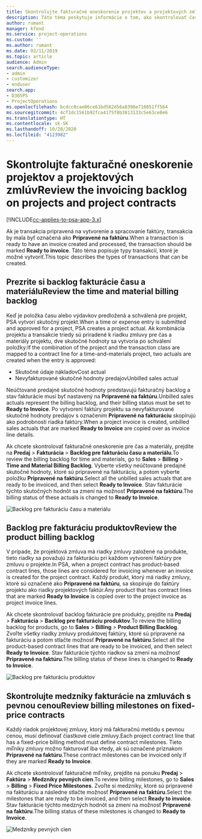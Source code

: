 ```yaml
---
title: Skontrolujte fakturačné oneskorenie projektov a projektových zmlúv
description: Táto téma poskytuje informácie o tom, ako skontrolovať čas, výdavky a backlogy produktu a ako ich označiť ako pripravené na fakturáciu.
author: rumant
manager: kfend
ms.service: project-operations
ms.custom: ''
ms.author: rumant
ms.date: 03/11/2019
ms.topic: article
audience: Admin
search.audienceType:
- admin
- customizer
- enduser
search.app:
- D365PS
- ProjectOperations
ms.openlocfilehash: bcdcc0cae06ce61bd582d56a8398e718051ff564
ms.sourcegitcommit: 4cf1dc1561b92fca4175f0b3813133c5e63ce8e6
ms.translationtype: HT
ms.contentlocale: sk-SK
ms.lasthandoff: 10/28/2020
ms.locfileid: "4123982"
---
```

# <a name="review-the-invoicing-backlog-on-projects-and-project-contracts"></a><span data-ttu-id="9f044-103">Skontrolujte fakturačné oneskorenie projektov a projektových zmlúv</span><span class="sxs-lookup"><span data-stu-id="9f044-103">Review the invoicing backlog on projects and project contracts</span></span>

[!INCLUDE[cc-applies-to-psa-app-3.x](../includes/cc-applies-to-psa-app-3x.md)]

<span data-ttu-id="9f044-104">Ak je transakcia pripravená na vytvorenie a spracovanie faktúry, transakcia by mala byť označená ako **Pripravené na faktúru**.</span><span class="sxs-lookup"><span data-stu-id="9f044-104">When a transaction is ready to have an invoice created and processed, the transaction should be marked **Ready to invoice**.</span></span> <span data-ttu-id="9f044-105">Táto téma popisuje typy transakcií, ktoré je možné vytvoriť.</span><span class="sxs-lookup"><span data-stu-id="9f044-105">This topic describes the types of transactions that can be created.</span></span>

## <a name="review-the-time-and-material-billing-backlog"></a><span data-ttu-id="9f044-106">Prezrite si backlog fakturácie času a materiálu</span><span class="sxs-lookup"><span data-stu-id="9f044-106">Review the time and material billing backlog</span></span>

<span data-ttu-id="9f044-107">Keď je položka času alebo výdavkov predložená a schválená pre projekt, PSA vytvorí skutočný projekt.</span><span class="sxs-lookup"><span data-stu-id="9f044-107">When a time or expense entry is submitted and approved for a project, PSA creates a project actual.</span></span> <span data-ttu-id="9f044-108">Ak kombinácia projektu a transakcie triedy sú priradené k riadku zmluvy pre čas a materiály projektu, dve skutočné hodnoty sa vytvoria po schválení položky:</span><span class="sxs-lookup"><span data-stu-id="9f044-108">If the combination of the project and the transaction class are mapped to a contract line for a time-and-materials project, two actuals are created when the entry is approved:</span></span>

- <span data-ttu-id="9f044-109">Skutočné údaje nákladov</span><span class="sxs-lookup"><span data-stu-id="9f044-109">Cost actual</span></span> 
- <span data-ttu-id="9f044-110">Nevyfakturované skutočné hodnoty predajov</span><span class="sxs-lookup"><span data-stu-id="9f044-110">Unbilled sales actual</span></span>

<span data-ttu-id="9f044-111">Neúčtované predajné skutočné hodnoty predstavujú fakturačný backlog a stav fakturácie musí byť nastavený na **Pripravené na faktúru**.</span><span class="sxs-lookup"><span data-stu-id="9f044-111">Unbilled sales actuals represent the billing backlog, and their billing status must be set to **Ready to Invoice**.</span></span> <span data-ttu-id="9f044-112">Po vytvorení faktúry projektu sa nevyfakturované skutočné hodnoty predajov s označením **Pripravené na fakturáciu** skopírujú ako podrobnosti riadka faktúry.</span><span class="sxs-lookup"><span data-stu-id="9f044-112">When a project invoice is created, unbilled sales actuals that are marked **Ready to Invoice** are copied over as invoice line details.</span></span>

<span data-ttu-id="9f044-113">Ak chcete skontrolovať fakturačné oneskorenie pre čas a materiály, prejdite na **Predaj** \> **Fakturácia** \> **Backlog pre fakturáciu času a materiálu**.</span><span class="sxs-lookup"><span data-stu-id="9f044-113">To review the billing backlog for time and materials, go to **Sales** \> **Billing** \> **Time and Material Billing Backlog**.</span></span> <span data-ttu-id="9f044-114">Vyberte všetky neúčtované predajné skutočné hodnoty, ktoré sú pripravené na fakturáciu, a potom vyberte položku **Pripravené na faktúru**.</span><span class="sxs-lookup"><span data-stu-id="9f044-114">Select all the unbilled sales actuals that are ready to be invoiced, and then select **Ready to Invoice**.</span></span> <span data-ttu-id="9f044-115">Stav fakturácie týchto skutočných hodnôt sa zmení na možnosť **Pripravené na faktúru**.</span><span class="sxs-lookup"><span data-stu-id="9f044-115">The billing status of these actuals is changed to **Ready to Invoice**.</span></span>

![Backlog pre fakturáciu času a materiálu](media/TMBacklog.png)

## <a name="review-the-product-billing-backlog"></a><span data-ttu-id="9f044-117">Backlog pre fakturáciu produktov</span><span class="sxs-lookup"><span data-stu-id="9f044-117">Review the product billing backlog</span></span>

<span data-ttu-id="9f044-118">V prípade, že projektová zmluva má riadky zmluvy založené na produkte, tieto riadky sa považujú za fakturáciu pri každom vytvorení faktúry pre zmluvu o projekte.</span><span class="sxs-lookup"><span data-stu-id="9f044-118">In PSA, when a project contract has product-based contract lines, those lines are considered for invoicing whenever an invoice is created for the project contract.</span></span> <span data-ttu-id="9f044-119">Každý produkt, ktorý má riadky zmluvy, ktoré sú označené ako **Pripravené na faktúru**, sa skopíruje do faktúry projektu ako riadky projektových faktúr.</span><span class="sxs-lookup"><span data-stu-id="9f044-119">Any product that has contract lines that are marked **Ready to Invoice** is copied over to the project invoice as project invoice lines.</span></span>

<span data-ttu-id="9f044-120">Ak chcete skontrolovať backlog fakturácie pre produkty, prejdite na **Predaj** \> **Fakturácia** \> **Backlog pre fakturáciu produktov**.</span><span class="sxs-lookup"><span data-stu-id="9f044-120">To review the billing backlog for products, go to **Sales** \> **Billing** \> **Product Billing Backlog**.</span></span> <span data-ttu-id="9f044-121">Zvoľte všetky riadky zmluvy produktovej faktúry, ktoré sú pripravené na fakturáciu a potom stlačte možnosť **Pripravené na faktúru**.</span><span class="sxs-lookup"><span data-stu-id="9f044-121">Select all the product-based contract lines that are ready to be invoiced, and then select **Ready to Invoice**.</span></span> <span data-ttu-id="9f044-122">Stav fakturácie týchto riadkov sa zmení na možnosť **Pripravené na faktúru**.</span><span class="sxs-lookup"><span data-stu-id="9f044-122">The billing status of these lines is changed to **Ready to Invoice**.</span></span>

![Backlog pre fakturáciu produktov](media/ProductBacklog.png)

## <a name="review-billing-milestones-on-fixed-price-contracts"></a><span data-ttu-id="9f044-124">Skontrolujte medzníky fakturácie na zmluvách s pevnou cenou</span><span class="sxs-lookup"><span data-stu-id="9f044-124">Review billing milestones on fixed-price contracts</span></span>

<span data-ttu-id="9f044-125">Každý riadok projektovej zmluvy, ktorý má fakturačnú metódu s pevnou cenou, musí definovať čiastkové ciele zmluvy.</span><span class="sxs-lookup"><span data-stu-id="9f044-125">Each project contract line that has a fixed-price billing method must define contract milestones.</span></span> <span data-ttu-id="9f044-126">Tieto míľniky zmluvy možno fakturovať iba vtedy, ak sú označené príznakom **Pripravené na faktúru**.</span><span class="sxs-lookup"><span data-stu-id="9f044-126">These contract milestones can be invoiced only if they are marked **Ready to Invoice**.</span></span> 

<span data-ttu-id="9f044-127">Ak chcete skontrolovať fakturačné míľniky, prejdite na ponuku **Predaj** \> **Faktúra** \> **Medzníky pevných cien**.</span><span class="sxs-lookup"><span data-stu-id="9f044-127">To review billing milestones, go to **Sales** \> **Billing** \> **Fixed Price Milestones**.</span></span> <span data-ttu-id="9f044-128">Zvoľte si medzníky, ktoré sú pripravené na fakturáciu a následne stlačte možnosť **Pripravené na faktúru**.</span><span class="sxs-lookup"><span data-stu-id="9f044-128">Select the milestones that are ready to be invoiced, and then select **Ready to invoice**.</span></span> <span data-ttu-id="9f044-129">Stav fakturácie týchto medzných hodnôt sa zmení na možnosť **Pripravené na faktúru**.</span><span class="sxs-lookup"><span data-stu-id="9f044-129">The billing status of these milestones is changed to **Ready to Invoice**.</span></span>

![Medzníky pevných cien](media/FPBacklog.png)
